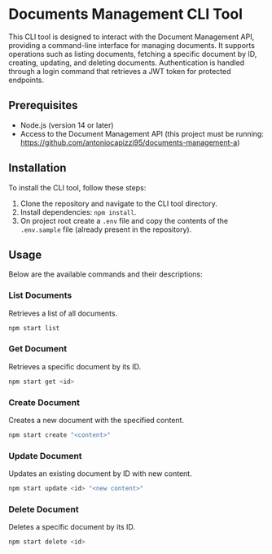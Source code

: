 # Documents Management CLI Tool

This CLI tool is designed to interact with the Document Management API, providing a command-line interface for managing documents. It supports operations such as listing documents, fetching a specific document by ID, creating, updating, and deleting documents. Authentication is handled through a login command that retrieves a JWT token for protected endpoints.

## Prerequisites

- Node.js (version 14 or later)
- Access to the Document Management API (this project must be running: https://github.com/antoniocapizzi95/documents-management-a)

## Installation

To install the CLI tool, follow these steps:

1. Clone the repository and navigate to the CLI tool directory.
2. Install dependencies: `npm install`.
3. On project root create a ```.env``` file and copy the contents of the ```.env.sample``` file (already present in the repository).

## Usage

Below are the available commands and their descriptions:

### List Documents

Retrieves a list of all documents.

```bash
npm start list
```

### Get Document

Retrieves a specific document by its ID.

```bash
npm start get <id>
```

### Create Document

Creates a new document with the specified content.

```bash
npm start create "<content>"
```

### Update Document

Updates an existing document by ID with new content.

```bash
npm start update <id> "<new content>"
```

### Delete Document

Deletes a specific document by its ID.

```bash
npm start delete <id>
```
